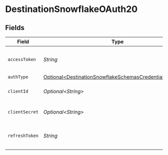 # DestinationSnowflakeOAuth20


## Fields

| Field                                                                                                                              | Type                                                                                                                               | Required                                                                                                                           | Description                                                                                                                        |
| ---------------------------------------------------------------------------------------------------------------------------------- | ---------------------------------------------------------------------------------------------------------------------------------- | ---------------------------------------------------------------------------------------------------------------------------------- | ---------------------------------------------------------------------------------------------------------------------------------- |
| `accessToken`                                                                                                                      | *String*                                                                                                                           | :heavy_check_mark:                                                                                                                 | Enter you application's Access Token                                                                                               |
| `authType`                                                                                                                         | [Optional\<DestinationSnowflakeSchemasCredentialsAuthType>](../../models/shared/DestinationSnowflakeSchemasCredentialsAuthType.md) | :heavy_minus_sign:                                                                                                                 | N/A                                                                                                                                |
| `clientId`                                                                                                                         | *Optional\<String>*                                                                                                                | :heavy_minus_sign:                                                                                                                 | Enter your application's Client ID                                                                                                 |
| `clientSecret`                                                                                                                     | *Optional\<String>*                                                                                                                | :heavy_minus_sign:                                                                                                                 | Enter your application's Client secret                                                                                             |
| `refreshToken`                                                                                                                     | *String*                                                                                                                           | :heavy_check_mark:                                                                                                                 | Enter your application's Refresh Token                                                                                             |